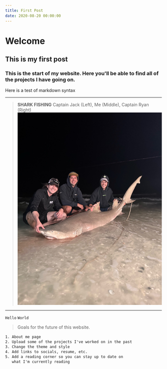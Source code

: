```yaml
---
title: First Post
date: 2020-08-20 00:00:00
---
```


# Welcome

## This is my first post

### This is the start of my website. Here you'll be able to find all of the projects I have going on.

Here is a test of markdown syntax

---

> **SHARK FISHING**
> Captain Jack (Left), Me (Middle), Captain Ryan (Right)
![8'9" Lemon Shark caught in Florida](images/Shark6.jpeg)

---

`Hello` `World`

> Goals for the future of this website. 

```
1. About me page
2. Upload some of the projects I've worked on in the past
3. Change the theme and style
4. Add links to socials, resume, etc.
5. Add a reading corner so you can stay up to date on 
   what I'm currently reading
```

